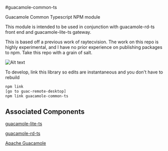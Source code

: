 #guacamole-common-ts

Guacamole Common Typescript NPM module

This module is intended to be used in conjunction with guacamole-rd-ts front end and guacamole-lite-ts gateway. 

This is based off a previous work of raytecvision.
The work on this repo is highly experimental, and I have no prior experience on publishing packages to npm. Take this repo with a grain of salt.


![Alt text](https://github.com/smeagol002/guacamole-rd-ts/blob/main/src/assets/RemoteDesktop.png?raw=true)



To develop, link this library so edits are instantaneous and you don't have to rebuild
```bash
npm link
[go to guac-remote-desktop]
npm link guacamole-common-ts
```

## Associated Components

 [guacamole-lite-ts](https://www.npmjs.com/package/guacamole-lite-ts)

 [guacamole-rd-ts](https://www.npmjs.com/package/guacamole-rd-ts)

[Apache Guacamole](https://guacamole.apache.org/)